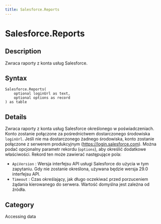 ```yaml
---
title: Salesforce.Reports
---
```


# Salesforce.Reports


## Description

Zwraca raporty z konta usług Salesforce.


## Syntax

```powerquery
Salesforce.Reports(
    optional loginUrl as text,
    optional options as record
) as table
```


## Details

Zwraca raporty z konta usług Salesforce określonego w poświadczeniach. Konto zostanie połączone za pośrednictwem dostarczonego środowiska <code>loginUrl</code>. Jeśli nie ma dostarczonego żadnego środowiska, konto zostanie połączone z serwerem produkcyjnym (https://login.salesforce.com). Można podać opcjonalny parametr rekordu (<code>options</code>), aby określić dodatkowe właściwości. Rekord ten może zawierać następujące pola:    <ul><li><code>ApiVersion</code> : Wersja interfejsu API usługi Salesforce do użycia w tym zapytaniu. Gdy nie zostanie określona, używana będzie wersja 29.0 interfejsu API.</li><li><code>Timeout</code> : Czas określający, jak długo oczekiwać przed porzuceniem żądania kierowanego do serwera. Wartość domyślna jest zależna od źr&#243;dła.</li></ul>    



## Category
Accessing data
